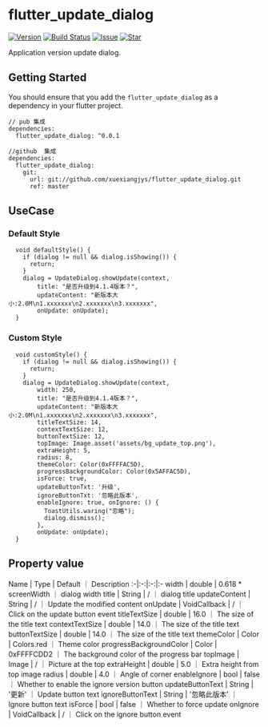 # flutter_update_dialog

[![Version](https://img.shields.io/badge/version-0.0.1-blue.svg)](https://pub.dev/packages/flutter_update_dialog)
[![Build Status](https://travis-ci.org/xuexiangjys/flutter_update_dialog.svg?branch=master)](https://travis-ci.org/xuexiangjys/flutter_update_dialog)
[![Issue](https://img.shields.io/github/issues/xuexiangjys/flutter_update_dialog.svg)](https://github.com/xuexiangjys/flutter_update_dialog/issues)
[![Star](https://img.shields.io/github/stars/xuexiangjys/flutter_update_dialog.svg)](https://github.com/xuexiangjys/flutter_update_dialog)

Application version update dialog.

## Getting Started

You should ensure that you add the `flutter_update_dialog` as a dependency in your flutter project.


```
// pub 集成
dependencies:
  flutter_update_dialog: ^0.0.1

//github  集成
dependencies:
  flutter_update_dialog:
    git:
      url: git://github.com/xuexiangjys/flutter_update_dialog.git
      ref: master
```


## UseCase

### Default Style

```
  void defaultStyle() {
    if (dialog != null && dialog.isShowing()) {
      return;
    }
    dialog = UpdateDialog.showUpdate(context,
        title: "是否升级到4.1.4版本？",
        updateContent: "新版本大小:2.0M\n1.xxxxxxx\n2.xxxxxxx\n3.xxxxxxx",
        onUpdate: onUpdate);
  }
```


### Custom Style

```
  void customStyle() {
    if (dialog != null && dialog.isShowing()) {
      return;
    }
    dialog = UpdateDialog.showUpdate(context,
        width: 250,
        title: "是否升级到4.1.4版本？",
        updateContent: "新版本大小:2.0M\n1.xxxxxxx\n2.xxxxxxx\n3.xxxxxxx",
        titleTextSize: 14,
        contextTextSize: 12,
        buttonTextSize: 12,
        topImage: Image.asset('assets/bg_update_top.png'),
        extraHeight: 5,
        radius: 8,
        themeColor: Color(0xFFFFAC5D),
        progressBackgroundColor: Color(0x5AFFAC5D),
        isForce: true,
        updateButtonTxt: '升级',
        ignoreButtonTxt: '忽略此版本',
        enableIgnore: true, onIgnore: () {
          ToastUtils.waring("忽略");
          dialog.dismiss();
        },
        onUpdate: onUpdate);
  }
```

## Property value

Name | Type | Default ｜ Description
:-|:-:|:-:|:-
width | double | 0.618 * screenWidth ｜ dialog width
title | String | / ｜ dialog title
updateContent | String | / ｜ Update the modified content
onUpdate | VoidCallback | / ｜ Click on the update button event
titleTextSize | double | 16.0 ｜ The size of the title text
contextTextSize | double | 14.0 ｜ The size of the title text
buttonTextSize | double | 14.0 ｜ The size of the title text
themeColor | Color | Colors.red ｜ Theme color
progressBackgroundColor | Color | 0xFFFFCDD2 ｜ The background color of the progress bar
topImage | Image | / ｜ Picture at the top
extraHeight | double | 5.0 ｜ Extra height from top image
radius | double | 4.0 ｜ Angle of corner
enableIgnore | bool | false ｜ Whether to enable the ignore version button
updateButtonText | String | '更新' ｜ Update button text
ignoreButtonText | String | '忽略此版本' ｜ Ignore button text
isForce | bool | false ｜ Whether to force update
onIgnore | VoidCallback | / ｜ Click on the ignore button event

